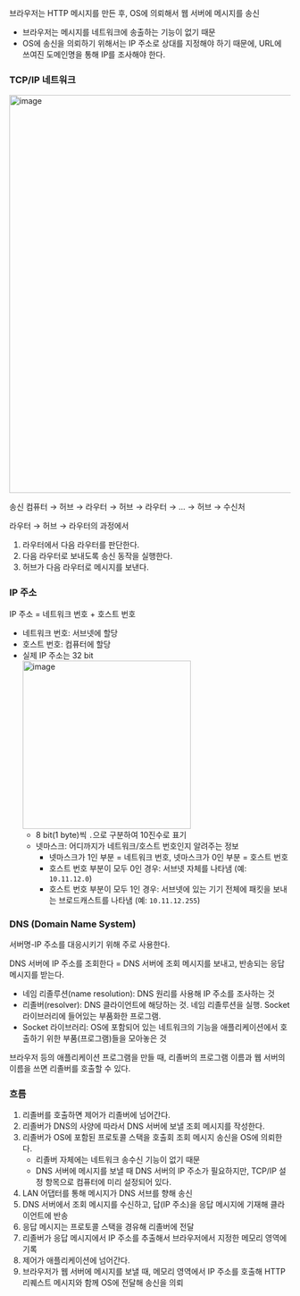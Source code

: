 브라우저는 HTTP 메시지를 만든 후, OS에 의뢰해서 웹 서버에 메시지를 송신
  - 브라우저는 메시지를 네트워크에 송출하는 기능이 없기 때문
  - OS에 송신을 의뢰하기 위해서는 IP 주소로 상대를 지정해야 하기 때문에, URL에 쓰여진 도메인명을 통해 IP를 조사해야 한다.

### TCP/IP 네트워크
<img width="712" alt="image" src="https://github.com/Dylan-yoon/CS_Network/assets/98260324/00f28df3-53b1-4510-9afd-2fcd915a58fa">

송신 컴퓨터 → 허브 → 라우터 → 허브 → 라우터 → ... → 허브 → 수신처

라우터 → 허브 → 라우터의 과정에서
  1. 라우터에서 다음 라우터를 판단한다.
  2. 다음 라우터로 보내도록 송신 동작을 실행한다.
  3. 허브가 다음 라우터로 메시지를 보낸다.

### IP 주소
IP 주소 = 네트워크 번호 + 호스트 번호
  - 네트워크 번호: 서브넷에 할당
  - 호스트 번호: 컴퓨터에 할당
  - 실제 IP 주소는 32 bit </br>
    <img width="301" alt="image" src="https://github.com/Dylan-yoon/CS_Network/assets/98260324/fae89492-810b-41a2-bfb8-87686f5ff901">
    - 8 bit(1 byte)씩 `.`으로 구분하여 10진수로 표기
    - 넷마스크: 어디까지가 네트워크/호스트 번호인지 알려주는 정보
      - 넷마스크가 1인 부분 = 네트워크 번호, 넷마스크가 0인 부분 = 호스트 번호
      - 호스트 번호 부분이 모두 0인 경우: 서브넷 자체를 나타냄 (예: `10.11.12.0`)
      - 호스트 번호 부분이 모두 1인 경우: 서브넷에 있는 기기 전체에 패킷을 보내는 브로드캐스트를 나타냄 (예: `10.11.12.255`)

### DNS (Domain Name System)
서버명-IP 주소를 대응시키기 위해 주로 사용한다.

DNS 서버에 IP 주소를 조회한다 = DNS 서버에 조회 메시지를 보내고, 반송되는 응답 메시지를 받는다.
  - 네임 리졸루션(name resolution): DNS 원리를 사용해 IP 주소를 조사하는 것
  - 리졸버(resolver): DNS 클라이언트에 해당하는 것. 네임 리졸루션을 실행. Socket 라이브러리에 들어있는 부품화한 프로그램.
  - Socket 라이브러리: OS에 포함되어 있는 네트워크의 기능을 애플리케이션에서 호출하기 위한 부품(프로그램)들을 모아놓은 것

브라우저 등의 애플리케이션 프로그램을 만들 때, 리졸버의 프로그램 이름과 웹 서버의 이름을 쓰면 리졸버를 호출할 수 있다.

### 흐름
1. 리졸버를 호출하면 제어가 리졸버에 넘어간다.
2. 리졸버가 DNS의 사양에 따라서 DNS 서버에 보낼 조회 메시지를 작성한다.
3. 리졸버가 OS에 포함된 프로토콜 스택을 호출회 조회 메시지 송신을 OS에 의뢰한다.
    - 리졸버 자체에는 네트워크 송수신 기능이 없기 때문
    - DNS 서버에 메시지를 보낼 때 DNS 서버의 IP 주소가 필요하지만, TCP/IP 설정 항목으로 컴퓨터에 미리 설정되어 있다.
4. LAN 어댑터를 통해 메시지가 DNS 서브를 향해 송신
5. DNS 서버에서 조회 메시지를 수신하고, 답(IP 주소)을 응답 메시지에 기재해 클라이언트에 반송
6. 응답 메시지는 프로토콜 스택을 경유해 리졸버에 전달
7. 리졸버가 응답 메시지에서 IP 주소를 추출해서 브라우저에서 지정한 메모리 영역에 기록
8. 제어가 애플리케이션에 넘어간다.
9. 브라우저가 웹 서버에 메시지를 보낼 때, 메모리 영역에서 IP 주소를 호출해 HTTP 리퀘스트 메시지와 함께 OS에 전달해 송신을 의뢰
